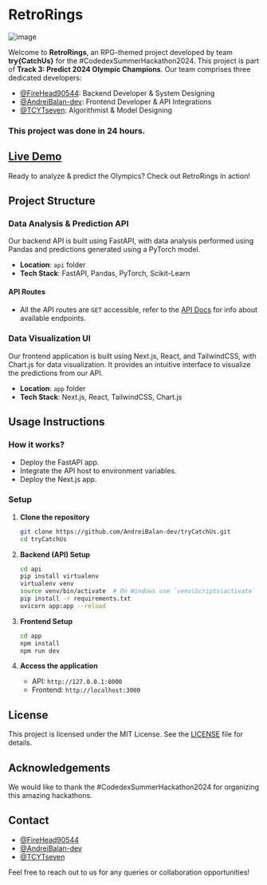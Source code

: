 # RetroRings
![image](https://github.com/user-attachments/assets/d986caff-7642-40dc-a389-09c771e95f82)

Welcome to **RetroRings**, an RPG-themed project developed by team **try{CatchUs}** for the #CodedexSummerHackathon2024. This project is part of **Track 3: Predict 2024 Olympic Champions**. Our team comprises three dedicated developers:
- [@FireHead90544](https://github.com/FireHead90544): Backend Developer & System Designing
- [@AndreiBalan-dev](https://github.com/AndreiBalan-dev): Frontend Developer & API Integrations
- [@TCYTseven](https://github.com/TCYTseven): Algorithmist & Model Designing

### **This project was done in 24 hours.**

## [Live Demo](https://try-catch-us.vercel.app/)
Ready to analyze & predict the Olympics? Check out RetroRings in action!

## Project Structure

### Data Analysis & Prediction API
Our backend API is built using FastAPI, with data analysis performed using Pandas and predictions generated using a PyTorch model.

- **Location**: `api` folder
- **Tech Stack**: FastAPI, Pandas, PyTorch, Scikit-Learn

#### API Routes
- All the API routes are `GET` accessible, refer to the [API Docs](https://trycatchus.onrender.com/docs) for info about available endpoints.

### Data Visualization UI
Our frontend application is built using Next.js, React, and TailwindCSS, with Chart.js for data visualization. It provides an intuitive interface to visualize the predictions from our API.

- **Location**: `app` folder
- **Tech Stack**: Next.js, React, TailwindCSS, Chart.js

## Usage Instructions

### How it works?
- Deploy the FastAPI app.
- Integrate the API host to environment variables.
- Deploy the Next.js app.

### Setup

1. **Clone the repository**
    ```sh
    git clone https://github.com/AndreiBalan-dev/tryCatchUs.git
    cd tryCatchUs
    ```

2. **Backend (API) Setup**
    ```sh
    cd api
    pip install virtualenv
    virtualenv venv
    source venv/bin/activate  # On Windows use `venv\Scripts\activate`
    pip install -r requirements.txt
    uvicorn app:app --reload
    ```

3. **Frontend Setup**
    ```sh
    cd app
    npm install
    npm run dev
    ```

4. **Access the application**
    - API: `http://127.0.0.1:8000`
    - Frontend: `http://localhost:3000`

## License
This project is licensed under the MIT License. See the [LICENSE](https://github.com/AndreiBalan-dev/tryCatchUs/blob/main/LICENSE) file for details.

## Acknowledgements
We would like to thank the #CodedexSummerHackathon2024 for organizing this amazing hackathons.

## Contact
- [@FireHead90544](https://github.com/FireHead90544)
- [@AndreiBalan-dev](https://github.com/AndreiBalan-dev)
- [@TCYTseven](https://github.com/TCYTseven)

Feel free to reach out to us for any queries or collaboration opportunities!
